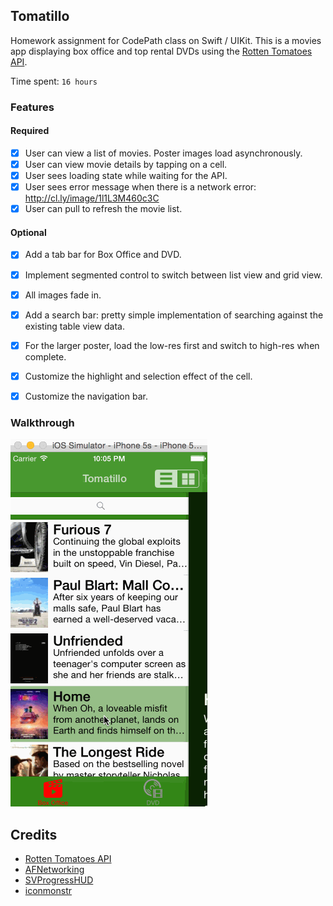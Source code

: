 ## Tomatillo
Homework assignment for CodePath class on Swift / UIKit.
This is a movies app displaying box office and top rental DVDs using the [Rotten Tomatoes API](http://developer.rottentomatoes.com/docs/read/JSON).

Time spent: `16 hours`

### Features

#### Required

- [x] User can view a list of movies. Poster images load asynchronously.
- [x] User can view movie details by tapping on a cell.
- [x] User sees loading state while waiting for the API.
- [x] User sees error message when there is a network error: http://cl.ly/image/1l1L3M460c3C
- [x] User can pull to refresh the movie list.

#### Optional

- [x] Add a tab bar for Box Office and DVD.
- [x] Implement segmented control to switch between list view and grid view.
- [x] All images fade in.
- [x] Add a search bar: pretty simple implementation of searching against the existing table view data.
- [x] For the larger poster, load the low-res first and switch to high-res when complete.
- [x] Customize the highlight and selection effect of the cell.
- [x] Customize the navigation bar.


### Walkthrough
![Video Walkthrough](tomawalk.gif)

Credits
---------
* [Rotten Tomatoes API](http://developer.rottentomatoes.com/docs/read/JSON)
* [AFNetworking](https://github.com/AFNetworking/AFNetworking)
* [SVProgressHUD](https://github.com/TransitApp/SVProgressHUD)
* [iconmonstr](http://iconmonstr.com/)